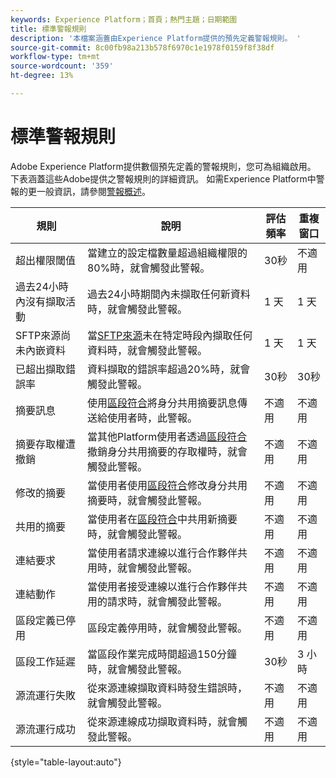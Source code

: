 ```yaml
---
keywords: Experience Platform；首頁；熱門主題；日期範圍
title: 標準警報規則
description: '本檔案涵蓋由Experience Platform提供的預先定義警報規則。 '
source-git-commit: 8c00fb98a213b578f6970c1e1978f0159f8f38df
workflow-type: tm+mt
source-wordcount: '359'
ht-degree: 13%

---
```



# 標準警報規則

Adobe Experience Platform提供數個預先定義的警報規則，您可為組織啟用。 下表涵蓋這些Adobe提供之警報規則的詳細資訊。 如需Experience Platform中警報的更一般資訊，請參閱[警報概述](./overview.md)。

| 規則 | 說明 | 評估頻率 | 重複窗口 |
| --- | --- | --- | --- |
| 超出權限閾值 | 當建立的設定檔數量超過組織權限的80%時，就會觸發此警報。 | 30秒 | 不適用 |
| 過去24小時內沒有擷取活動 | 過去24小時期間內未擷取任何新資料時，就會觸發此警報。 | 1 天 | 1 天 |
| SFTP來源尚未內嵌資料 | 當[SFTP來源](../../sources/connectors/cloud-storage/sftp.md)未在特定時段內擷取任何資料時，就會觸發此警報。 | 1 天 | 1 天 |
| 已超出擷取錯誤率 | 資料擷取的錯誤率超過20%時，就會觸發此警報。 | 30秒 | 30秒 |
| 摘要訊息 | 使用[區段符合](../../segmentation/ui/segment-match.md)將身分共用摘要訊息傳送給使用者時，此警報。 | 不適用 | 不適用 |
| 摘要存取權遭撤銷 | 當其他Platform使用者透過[區段符合](../../segmentation/ui/segment-match.md)撤銷身分共用摘要的存取權時，就會觸發此警報。 | 不適用 | 不適用 |
| 修改的摘要 | 當使用者使用[區段符合](../../segmentation/ui/segment-match.md)修改身分共用摘要時，就會觸發此警報。 | 不適用 | 不適用 |
| 共用的摘要 | 當使用者在[區段符合](../../segmentation/ui/segment-match.md)中共用新摘要時，就會觸發此警報。 | 不適用 | 不適用 |
| 連結要求 | 當使用者請求連線以進行合作夥伴共用時，就會觸發此警報。 | 不適用 | 不適用 |
| 連結動作 | 當使用者接受連線以進行合作夥伴共用的請求時，就會觸發此警報。 | 不適用 | 不適用 |
| 區段定義已停用 | 區段定義停用時，就會觸發此警報。 | 不適用 | 不適用 |
| 區段工作延遲 | 當區段作業完成時間超過150分鐘時，就會觸發此警報。 | 30秒 | 3 小時 |
| 源流運行失敗 | 從來源連線擷取資料時發生錯誤時，就會觸發此警報。 | 不適用 | 不適用 |
| 源流運行成功 | 從來源連線成功擷取資料時，就會觸發此警報。 | 不適用 | 不適用 |

{style=&quot;table-layout:auto&quot;}
